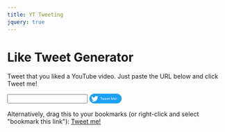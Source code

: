 ```yaml
---
title: YT Tweeting
jquery: true
---
```

<!--
  ~ SPDX-FileCopyrightText: 2018-2021 Nathaniel Fitzenrider <nathaniel.fitzenrider@gmail.com>
  ~
  ~ SPDX-License-Identifier: MIT
  -->
<script src="generate-tweet.js"></script>
<script>
var apiKey;
$.get("/api-keys/like-tweet-generator/yt-api-key.txt", function(data){
    apiKey = data.trim()
}, 'text');
</script>
<script>
let vidurl = window.location.hash;
if (vidurl)
    open_tweet_dialog(vidurl, apiKey, false);
</script>

# Like Tweet Generator

Tweet that you liked a YouTube video. Just paste the URL below and click Tweet me!

<div markdown="0">
<input id="yt-url-textbox" />
<a href="javascript:open_tweet_dialog(document.getElementById('yt-url-textbox').value,apiKey)" markdown="0"><img src="tweetme-button.png" style="width:75px;height:25px;vertical-align:middle;" /></a>
</div>

Alternatively, drag this to your bookmarks (or right-click and select "bookmark this link"): <a href="javascript:(function(){window.open('https://nathaniel.fitzenrider.com/like-tweet-generator/#vidurl='+encodeURIComponent(document.URL))})();">Tweet me!</a>
